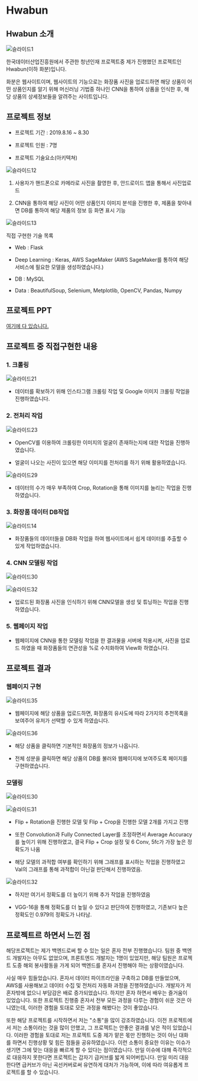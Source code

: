 # Hwabun

## Hwabun 소개

![슬라이드1](https://user-images.githubusercontent.com/35910177/83611141-86f6a580-a5bb-11ea-88bc-f4664efc7ad7.PNG)



한국데이터산업진흥원에서 주관한 청년인재 프로젝트중 제가 진행했던 프로젝트인 Hwabun(이하 화분)입니다.

화분은 웹사이트이며, 웹사이트의 기능으로는 화장품 사진을 업로드하면 해당 상품이 어떤 상품인지를 알기 위해 머신러닝 기법중 하나인 CNN을 통하여 상품을 인식한 후, 해당 상품의 상세정보들을 알려주는 사이트입니다.



## 프로젝트 정보

- 프로젝트 기간 : 2019.8.16 ~ 8.30

- 프로젝트 인원 : 7명

- 프로젝트 기술요소(아키텍쳐)

![슬라이드12](https://user-images.githubusercontent.com/35910177/83612621-9aa30b80-a5bd-11ea-908f-732774603b97.PNG)


1. 사용자가 핸드폰으로 카메라로 사진을 촬영한 후, 안드로이드 앱을 통해서 사진업로드

2. CNN을 통하여 해당 사진이 어떤 상품인지 이미지 분석을 진행한 후, 제품을 찾아내면 DB를 통하여 해당 제품의 정보 등 화면 표시 기능



![슬라이드13](https://user-images.githubusercontent.com/35910177/83612644-a55da080-a5bd-11ea-84ea-2b86a6f1707b.PNG)

직접 구현한 기술 목록

- Web : Flask

- Deep Learning : Keras, AWS SageMaker
(AWS SageMaker를 통하여 해당 서비스에 필요한 모델을 생성하였습니다.)

- DB : MySQL

- Data : BeautifulSoup, Selenium, Metplotlib, OpenCV, Pandas, Numpy 


## 프로젝트 PPT

[여기에 다 있습니다.](https://github.com/includesorrow/Hwabun/files/4721964/python.6.MSG.pptx)


## 프로젝트 중 직접구현한 내용

### 1. 크롤링

![슬라이드21](https://user-images.githubusercontent.com/35910177/83615697-df30a600-a5c1-11ea-8d9b-1c60b2e8b65b.PNG)

- 데이터를 확보하기 위해 인스타그램 크롤링 작업 및 Google 이미지 크롤링 작업을 진행하였습니다.

### 2. 전처리 작업

![슬라이드23](https://user-images.githubusercontent.com/35910177/83615774-f66f9380-a5c1-11ea-927d-6e00ad7a148a.PNG)

- OpenCV를 이용하여 크롤링한 이미지의 얼굴이 존재하는지에 대한 작업을 진행하였습니다.

- 얼굴이 나오는 사진이 있으면 해당 이미지를 전처리를 하기 위해 활용하였습니다.

![슬라이드29](https://user-images.githubusercontent.com/35910177/83616483-dd1b1700-a5c2-11ea-9ab7-a56b372d9732.PNG)

- 데이터의 수가 매우 부족하여 Crop, Rotation을 통해 이미지를 늘리는 작업을 진행하였습니다.

### 3. 화장품 데이터 DB작업

![슬라이드14](https://user-images.githubusercontent.com/35910177/83616274-94635e00-a5c2-11ea-984e-853e76604188.PNG)

- 화장품들의 데이터들을 DB화 작업을 하여 웹사이트에서 쉽게 데이터를 추출할 수 있게 작업하였습니다.

### 4. CNN 모델링 작업

![슬라이드30](https://user-images.githubusercontent.com/35910177/83616551-f4f29b00-a5c2-11ea-802f-d260efe0f106.PNG)

![슬라이드32](https://user-images.githubusercontent.com/35910177/83616681-194e7780-a5c3-11ea-8850-a6e09cb398f7.PNG)

- 업로드된 화장품 사진을 인식하기 위해 CNN모델을 생성 및 튜닝하는 작업을 진행하였습니다.

### 5. 웹페이지 작업

- 웹페이지에 CNN을 통한 모델링 작업을 한 결과물을 서버에 적용시켜, 사진을 업로드 하였을 때 화장품들의 연관성을 %로 수치화하여 View화 하였습니다.


## 프로젝트 결과

### 웹페이지 구현

![슬라이드35](https://user-images.githubusercontent.com/35910177/83616930-5dda1300-a5c3-11ea-8ffa-8f07694d09ed.PNG)

- 웹페이지에 해당 상품을 업로드하면, 화장품의 유사도에 따라 2가지의 추천목록을 보여주어 유저가 선택할 수 있게 하였습니다.

![슬라이드36](https://user-images.githubusercontent.com/35910177/83617011-764a2d80-a5c3-11ea-8857-779e7c991aa4.PNG)

- 해당 상품을 클릭하면 기본적인 화장품의 정보가 나옵니다.

- 전체 성분을 클릭하면 해당 상품의 DB를 불러와 웹페이지에 보여주도록 페이지를 구현하였습니다.

### 모델링

![슬라이드30](https://user-images.githubusercontent.com/35910177/83617213-bc9f8c80-a5c3-11ea-9736-76ca03530e21.PNG)

![슬라이드31](https://user-images.githubusercontent.com/35910177/83617216-bc9f8c80-a5c3-11ea-99ed-e22ef717bc79.PNG)

- Flip + Rotation을 진행한 모델 및 Flip + Crop을 진행한 모델 2개를 가지고 진행

- 또한 Convolution과 Fully Connected Layer를 조정하면서 Average Accuracy를 높이기 위해 진행하였고, 결국 Flip + Crop 설정 및 6 Conv, 5fc가 가장 높은 정확도가 나옴

- 해당 모델의 과적합 여부를 확인하기 위해 그래프를 표시하는 작업을 진행하였고 Val의 그래프를 통해 과적합이 아닌걸 판단해서 진행하였음.

![슬라이드32](https://user-images.githubusercontent.com/35910177/83617209-bb6e5f80-a5c3-11ea-8bf6-283da845b6c0.PNG)

- 하지만 여기서 정확도를 더 높이기 위해 추가 작업을 진행하였음

- VGG-16을 통해 정확도를 더 높일 수 있다고 판단하여 진행하였고, 기존보다 높은 정확도인 0.979의 정확도가 나타남.

## 프로젝트르 하면서 느낀 점

 해당프로젝트는 제가 백엔드로써 할 수 있는 일은 혼자 전부 진행했습니다. 팀원 중 백엔드 개발자는 아무도 없었으며, 프론트엔드 개발자는 1명이 있었지만, 해당 팀원은 프로젝트 도중 해외 봉사활동을 가게 되어 백엔드를 혼자서 진행해야 하는 상황이였습니다. 

 사실 매우 힘들었습니다. 혼자서 데이터 파이프라인을 구축하고 DB를 만들었으며, AWS를 사용해보고 데이터 수집 및 전처리 자동화 과정을 진행하였습니다. 개발자가 저 혼자밖에 없으니 부담감은 배로 증가되었습니다. 하지만 혼자 하면서 배우는 즐거움이 있었습니다. 또한 프로젝트 진행중 혼자서 전부 모든 과정을 다루는 경험이 쉬운 것은 아니였는데, 이러한 경험을 토대로 모든 과정을 해봤다는 것이 좋았습니다. 

 또한 해당 프로젝트를 시작하면서 저는 "소통"을 많이 강조하였습니다. 이전 프로젝트에서 저는 소통이라는 것을 많이 안했고, 그 프로젝트는 안좋은 결과를 낳은 적이 있었습니다. 이러한 경험을 토대로 저는 프로젝트 도중 제가 맡은 몫만 진행하는 것이 아닌 대화를 하면서 진행상황 및 힘든 점들을 공유하였습니다. 이런 소통이 중요한 이유는 이슈가 생기면 그에 맞는 대응을 빠르게 할 수 있다는 점이였습니다. 만일 이슈에 대해 즉각적으로 대응하지 못한다면 프로젝트는 갑자기 급커브를 밟게 되어버립니다. 만일 미리 대응한다면 급커브가 아닌 곡선커버로써 유연하게 대처가 가능하며, 이에 따라 여유롭게 프로젝트를 할 수 있습니다. 

